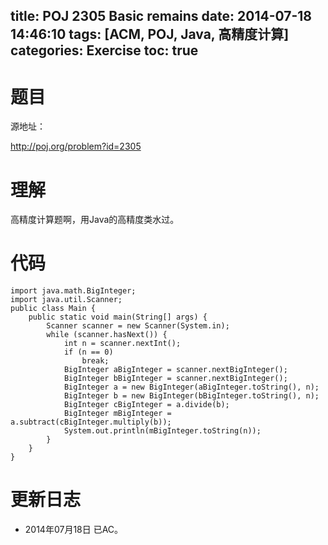 ﻿title: POJ 2305 Basic remains
date: 2014-07-18 14:46:10
tags: [ACM, POJ, Java, 高精度计算]
categories: Exercise
toc: true
---
# 题目
源地址：

http://poj.org/problem?id=2305

# 理解
高精度计算题啊，用Java的高精度类水过。

<!-- more -->

# 代码
```
import java.math.BigInteger;
import java.util.Scanner;
public class Main {
    public static void main(String[] args) {
        Scanner scanner = new Scanner(System.in);
        while (scanner.hasNext()) {
            int n = scanner.nextInt();
            if (n == 0)
                break;
            BigInteger aBigInteger = scanner.nextBigInteger();
            BigInteger bBigInteger = scanner.nextBigInteger();
            BigInteger a = new BigInteger(aBigInteger.toString(), n);
            BigInteger b = new BigInteger(bBigInteger.toString(), n);
            BigInteger cBigInteger = a.divide(b);
            BigInteger mBigInteger = a.subtract(cBigInteger.multiply(b));
            System.out.println(mBigInteger.toString(n));
        }
    }
}
```

# 更新日志
- 2014年07月18日 已AC。